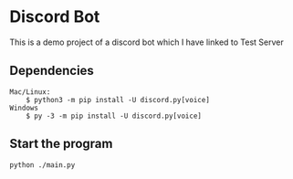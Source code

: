 # Discord Bot
This is a demo project of a discord bot which I have linked to Test Server

## Dependencies
```
Mac/Linux:
    $ python3 -m pip install -U discord.py[voice]
Windows
    $ py -3 -m pip install -U discord.py[voice]
```

## Start the program

```
python ./main.py
```